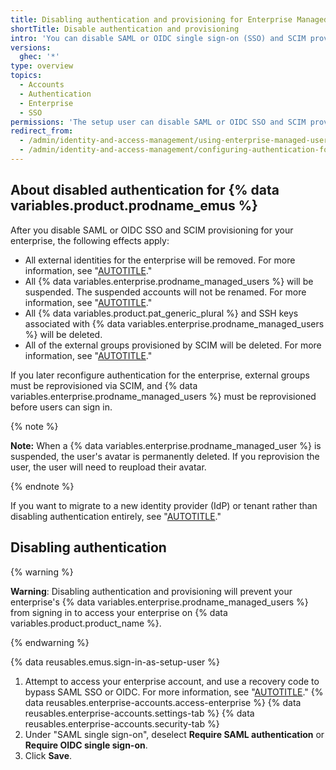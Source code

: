 ```yaml
---
title: Disabling authentication and provisioning for Enterprise Managed Users
shortTitle: Disable authentication and provisioning
intro: 'You can disable SAML or OIDC single sign-on (SSO) and SCIM provisioning for {% data variables.product.prodname_emus %} by using a recovery code to sign in as the setup user.'
versions:
  ghec: '*'
type: overview
topics:
  - Accounts
  - Authentication
  - Enterprise
  - SSO
permissions: 'The setup user can disable SAML or OIDC SSO and SCIM provisioning for {% data variables.product.prodname_emus %}.'
redirect_from:
  - /admin/identity-and-access-management/using-enterprise-managed-users-for-iam/disabling-authentication-for-enterprise-managed-users
  - /admin/identity-and-access-management/configuring-authentication-for-enterprise-managed-users/disabling-authentication-for-enterprise-managed-users
---
```


## About disabled authentication for {% data variables.product.prodname_emus %}

After you disable SAML or OIDC SSO and SCIM provisioning for your enterprise, the following effects apply:

- All external identities for the enterprise will be removed. For more information, see "[AUTOTITLE](/admin/user-management/managing-users-in-your-enterprise/viewing-and-managing-a-users-saml-access-to-your-enterprise)."
- All {% data variables.enterprise.prodname_managed_users %} will be suspended. The suspended accounts will not be renamed. For more information, see "[AUTOTITLE](/admin/user-management/managing-users-in-your-enterprise/viewing-people-in-your-enterprise#viewing-suspended-members-in-an-enterprise-with-managed-users)."
- All {% data variables.product.pat_generic_plural %} and SSH keys associated with {% data variables.enterprise.prodname_managed_users %} will be deleted.
- All of the external groups provisioned by SCIM will be deleted. For more information, see "[AUTOTITLE](/admin/identity-and-access-management/using-enterprise-managed-users-for-iam/managing-team-memberships-with-identity-provider-groups)."

If you later reconfigure authentication for the enterprise, external groups must be reprovisioned via SCIM, and {% data variables.enterprise.prodname_managed_users %} must be reprovisioned before users can sign in.

{% note %}

**Note:** When a {% data variables.enterprise.prodname_managed_user %} is suspended, the user's avatar is permanently deleted. If you reprovision the user, the user will need to reupload their avatar.

{% endnote %}

If you want to migrate to a new identity provider (IdP) or tenant rather than disabling authentication entirely, see "[AUTOTITLE](/admin/identity-and-access-management/using-enterprise-managed-users-for-iam/migrating-your-enterprise-to-a-new-identity-provider-or-tenant)."

## Disabling authentication

{% warning %}

**Warning**: Disabling authentication and provisioning will prevent your enterprise's {% data variables.enterprise.prodname_managed_users %} from signing in to access your enterprise on {% data variables.product.product_name %}.

{% endwarning %}

{% data reusables.emus.sign-in-as-setup-user %}
1. Attempt to access your enterprise account, and use a recovery code to bypass SAML SSO or OIDC. For more information, see "[AUTOTITLE](/admin/identity-and-access-management/managing-recovery-codes-for-your-enterprise/accessing-your-enterprise-account-if-your-identity-provider-is-unavailable)."
{% data reusables.enterprise-accounts.access-enterprise %}
{% data reusables.enterprise-accounts.settings-tab %}
{% data reusables.enterprise-accounts.security-tab %}
1. Under "SAML single sign-on", deselect **Require SAML authentication** or **Require OIDC single sign-on**.
1. Click **Save**.
